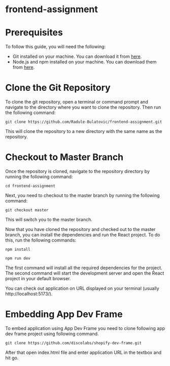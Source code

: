 # frontend-assignment

# Prerequisites
To follow this guide, you will need the following:

* Git installed on your machine. You can download it from [here](https://git-scm.com/downloads).
* Node.js and npm installed on your machine. You can download them from [here](https://nodejs.org/en/download/).

# Clone the Git Repository
To clone the git repository, open a terminal or command prompt and navigate to the directory where you want to clone the repository. Then run the following command:

`git clone https://github.com/Radule-Bulatovic/frontend-assignment.git`

This will clone the repository to a new directory with the same name as the repository.

# Checkout to Master Branch
Once the repository is cloned, navigate to the repository directory by running the following command:

`cd frontend-assignment`

Next, you need to checkout to the master branch by running the following command:

`git checkout master`

This will switch you to the master branch.

Now that you have cloned the repository and checked out to the master branch, you can install the dependencies and run the React project. To do this, run the following commands:

`npm install`

`npm run dev`

The first command will install all the required dependencies for the project. The second command will start the development server and open the React project in your default browser.

You can check out application on URL displayed on your terminal (usually http://localhost:5173/).

# Embedding App Dev Frame

To embed application using App Dev Frame you need to clone following app dev frame project using following command.

`git clone https://github.com/discolabs/shopify-dev-frame.git`

After that open index.html file and enter application URL in the textbox and hit go.
